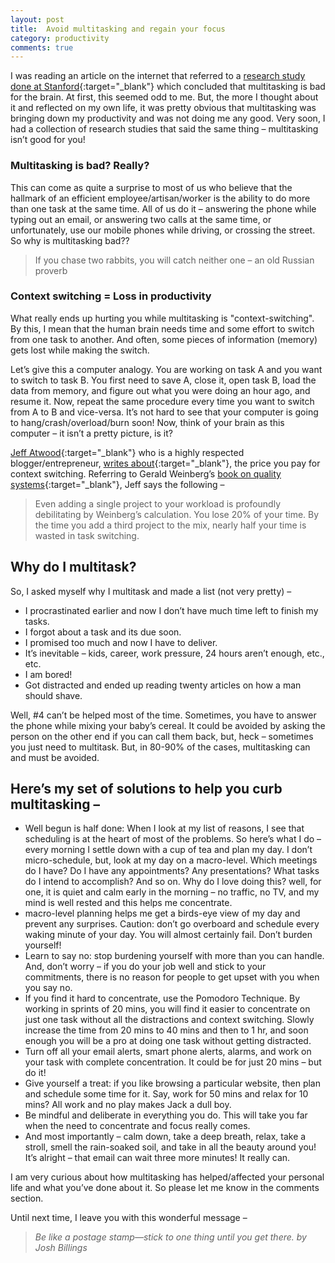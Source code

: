 ```yaml
---
layout: post
title:  Avoid multitasking and regain your focus
category: productivity
comments: true
---
```


I was reading an article on the internet that referred to a [research study done at Stanford](http://news.stanford.edu/2009/08/24/multitask-research-study-082409/){:target="_blank"} which concluded that multitasking is bad for the brain. At first, this seemed odd to me. But, the more I thought about it and reflected on my own life, it was pretty obvious that multitasking was bringing down my productivity and was not doing me any good. Very soon, I had a collection of research studies that said the same thing – multitasking isn’t good for you!

<!--readmore-->

### Multitasking is bad? Really?

This can come as quite a surprise to most of us who believe that the hallmark of an efficient employee/artisan/worker is the ability to do more than one task at the same time. All of us do it – answering the phone while typing out an email, or answering two calls at the same time, or unfortunately, use our mobile phones while driving, or crossing the street. So why is multitasking bad??

>If you chase two rabbits, you will catch neither one
>– an old Russian proverb


### Context switching = Loss in productivity

What really ends up hurting you while multitasking is "context-switching". By this, I mean that the human brain needs time and some effort to switch from one task to another. And often, some pieces of information (memory) gets lost while making the switch.

Let’s give this a computer analogy. You are working on task A and you want to switch to task B. You first need to save A, close it, open task B, load the data from memory, and figure out what you were doing an hour ago, and resume it. Now, repeat the same procedure every time you want to switch from A to B and vice-versa. It’s not hard to see that your computer is going to hang/crash/overload/burn soon! Now, think of your brain as this computer – it isn’t a pretty picture, is it?

[Jeff Atwood](https://blog.codinghorror.com/){:target="_blank"} who is a highly respected blogger/entrepreneur, [writes about](https://blog.codinghorror.com/the-multi-tasking-myth/){:target="_blank"}, the price you pay for context switching. Referring to Gerald Weinberg’s [book on quality systems](http://www.geraldmweinberg.com/Site/QSM_vol_1.html){:target="_blank"}, Jeff says the following –

>Even adding a single project to your workload is profoundly debilitating by Weinberg’s calculation. You lose 20% of your time. By the time you add a third project to the mix, nearly half your time is wasted in task switching.



## Why do I multitask?

So, I asked myself why I multitask and made a list (not very pretty) –

- I procrastinated earlier and now I don’t have much time left to finish my tasks.
- I forgot about a task and its due soon.
- I promised too much and now I have to deliver.
- It’s inevitable – kids, career, work pressure, 24 hours aren’t enough, etc., etc.
- I am bored!
- Got distracted and ended up reading twenty articles on how a man should shave.

Well, #4 can’t be helped most of the time. Sometimes, you have to answer the phone while mixing your baby’s cereal. It could be avoided by asking the person on the other end if you can call them back, but, heck – sometimes you just need to multitask. But, in 80-90% of the cases, multitasking can and must be avoided.




## Here’s my set of solutions to help you curb multitasking –

- Well begun is half done: When I look at my list of reasons, I see that scheduling is at the heart of most of the problems. So here’s what I do – every morning I settle down with a cup of tea and plan my day. I don’t micro-schedule, but, look at my day on a macro-level. Which meetings do I have? Do I have any appointments? Any presentations? What tasks do I intend to accomplish? And so on. Why do I love doing this? well, for one, it is quiet and calm early in the morning – no traffic, no TV, and my mind is well rested and this helps me concentrate.
- macro-level planning helps me get a birds-eye view of my day and prevent any surprises.
Caution: don’t go overboard and schedule every waking minute of your day. You will almost certainly fail. Don’t burden yourself!
- Learn to say no: stop burdening yourself with more than you can handle. And, don’t worry – if you do your job well and stick to your commitments, there is no reason for people to get upset with you when you say no.
- If you find it hard to concentrate, use the Pomodoro Technique. By working in sprints of 20 mins, you will find it easier to concentrate on just one task without all the distractions and context switching. Slowly increase the time from 20 mins to 40 mins and then to 1 hr, and soon enough you will be a pro at doing one task without getting distracted.
- Turn off all your email alerts, smart phone alerts, alarms, and work on your task with complete concentration. It could be for just 20 mins – but do it!
- Give yourself a treat: if you like browsing a particular website, then plan and schedule some time for it. Say, work for 50 mins and relax for 10 mins? All work and no play makes Jack a dull boy.
- Be mindful and deliberate in everything you do. This will take you far when the need to concentrate and focus really comes.
- And most importantly – calm down, take a deep breath, relax, take a stroll, smell the rain-soaked soil, and take in all the beauty around you! It’s alright – that email can wait three more minutes! It really can.

I am very curious about how multitasking has helped/affected your personal life and what you’ve done about it. So please let me know in the comments section.

Until next time, I leave you with this wonderful message –

>*Be like a postage stamp—stick to one thing until you get there. by Josh Billings*


